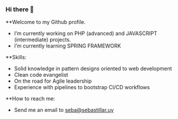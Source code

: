 ### Hi there 👋

**Welcome to my Github profile.

- I’m currently working on PHP (advanced) and JAVASCRIPT (intermediate) projects.
- I’m currently learning SPRING FRAMEWORK 

**Skills:
- Solid knowledge in pattern designs oriented to web development
- Clean code evangelist
- On the road for Agile leadership
- Experience with pipelines to bootstrap CI/CD workflows

**How to reach me:
- Send me an email to seba@sebastillar.uy



<!--
**sebastillar/sebastillar** is a ✨ _special_ ✨ repository because its `README.md` (this file) appears on your GitHub profile.

Here are some ideas to get you started:

- 🔭 I’m currently working on ...
- 🌱 I’m currently learning ...
- 👯 I’m looking to collaborate on ...
- 🤔 I’m looking for help with ...
- 💬 Ask me about ...
- 📫 How to reach me: ...
- 😄 Pronouns: ...
- ⚡ Fun fact: ...
-->
